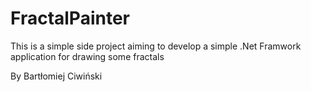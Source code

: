 # FractalPainter

This is a simple side project aiming to develop a simple .Net Framwork application for drawing some fractals

By Bartłomiej Ciwiński
